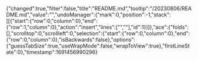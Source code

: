 {"changed":true,"filter":false,"title":"README.md","tooltip":"/20230806/README.md","value":"","undoManager":{"mark":0,"position":-1,"stack":[[{"start":{"row":0,"column":0},"end":{"row":1,"column":0},"action":"insert","lines":["",""],"id":1}]]},"ace":{"folds":[],"scrolltop":0,"scrollleft":0,"selection":{"start":{"row":0,"column":0},"end":{"row":0,"column":0},"isBackwards":false},"options":{"guessTabSize":true,"useWrapMode":false,"wrapToView":true},"firstLineState":0},"timestamp":1691456990296}